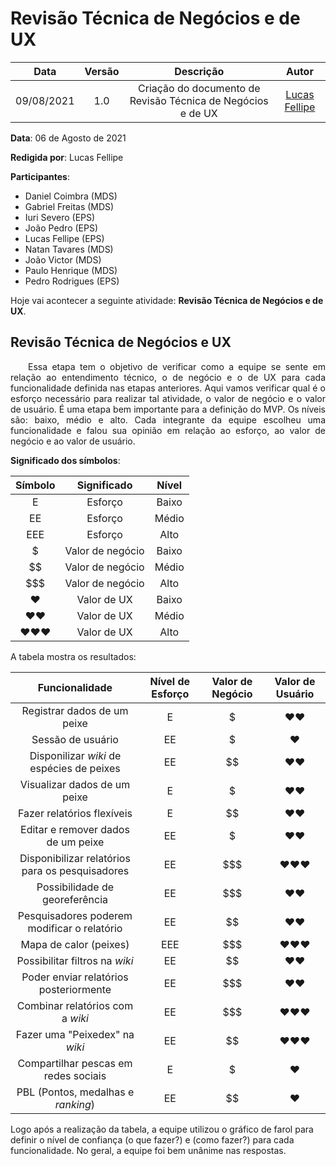 # Revisão Técnica de Negócios e de UX

| Data       | Versão | Descrição            | Autor             |
|:----------:|:------:|:--------------------:|:-----------------:|
| 09/08/2021 | 1.0 | Criação do documento de Revisão Técnica de Negócios e de UX  | [Lucas Fellipe](https://github.com/lucasfcm9) |

**Data**: 06 de Agosto de 2021

**Redigida por**: Lucas Fellipe

**Participantes**:

- Daniel Coimbra (MDS)
- Gabriel Freitas (MDS)
- Iuri Severo (EPS)
- João Pedro (EPS)
- Lucas Fellipe (EPS)
- Natan Tavares (MDS)
- João Victor (MDS)
- Paulo Henrique (MDS)
- Pedro Rodrigues (EPS)

Hoje vai acontecer a seguinte atividade: **Revisão Técnica de Negócios e de UX**.

## Revisão Técnica de Negócios e UX

<p align="justify"> &emsp;&emsp;Essa etapa tem o objetivo de verificar como a equipe se sente em relação ao entendimento técnico, o de negócio e o de UX para cada funcionalidade definida nas etapas anteriores. Aqui vamos verificar qual é o esforço necessário para realizar tal atividade, o valor de negócio e o valor de usuário. É uma etapa bem importante para a definição do MVP. Os níveis são: baixo, médio e alto. Cada integrante da equipe escolheu uma funcionalidade e falou sua opinião em relação ao esforço, ao valor de negócio e ao valor de usuário.</p>

**Significado dos símbolos**:

| Símbolo |    Significado   | Nível |
|:-------:|:----------------:|:-----:|
|    E    |      Esforço     | Baixo |
|    EE   |      Esforço     | Médio |
|   EEE   |      Esforço     |  Alto |
|    $    | Valor de negócio | Baixo |
|    $$   | Valor de negócio | Médio |
|   $$$   | Valor de negócio |  Alto |
| ❤️       | Valor de UX      | Baixo |
| ❤️❤️      | Valor de UX      | Médio |
| ❤️❤️❤️     | Valor de UX      | Alto  |


A tabela mostra os resultados:

|                  Funcionalidade                 | Nível de Esforço | Valor de Negócio | Valor de Usuário |
|:-----------------------------------------------:|:----------------:|:----------------:|:----------------:|
|           Registrar dados de um peixe           |         E        |         $        |        ❤️❤️        |
|                Sessão de usuário                |        EE        |         $        |         ❤️        |
|    Disponilizar *wiki* de espécies de peixes    |        EE        |        $$        |        ❤️❤️        |
|           Visualizar dados de um peixe          |         E        |         $        |        ❤️❤️        |
|            Fazer relatórios flexíveis           |         E        |        $$        |        ❤️❤️        |
|        Editar e remover dados de um peixe       |        EE        |         $        |        ❤️❤️        |
| Disponibilizar relatórios para os pesquisadores |        EE        |        $$$       |        ❤️❤️❤️       |
|          Possibilidade de georeferência         |        EE        |        $$$       |        ❤️❤️        |
|   Pesquisadores poderem modificar o relatório   |        EE        |        $$        |        ❤️❤️        |
|              Mapa de calor (peixes)             |        EEE       |        $$$       |        ❤️❤️❤️       |
|          Possibilitar filtros na *wiki*         |        EE        |        $$        |        ❤️❤️        |
|      Poder enviar relatórios posteriormente     |        EE        |        $$$       |        ❤️❤️        |
|         Combinar relatórios com a *wiki*        |        EE        |        $$$       |        ❤️❤️❤️       |
|          Fazer uma "Peixedex" na *wiki*         |        EE        |        $$        |        ❤️❤️❤️       |
|       Compartilhar pescas em redes sociais      |         E        |         $        |         ❤️        |
|        PBL (Pontos, medalhas e *ranking*)       |        EE        |        $$        |         ❤️        |

Logo após a realização da tabela, a equipe utilizou o gráfico de farol para definir o nível de confiança (o que fazer?) e (como fazer?) para cada funcionalidade. No geral, a equipe foi bem unânime nas respostas.